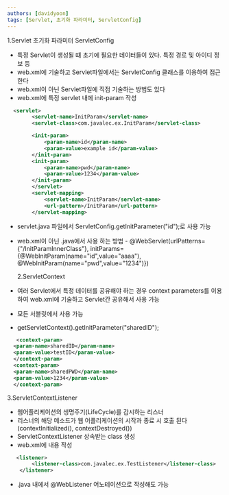 ```yaml
---
authors: [davidyoon]
tags: [Servlet, 초기화 파라미터, ServletConfig]
---
```


1.Servlet 초기화 파라미터 ServletConfig

- 특정 Servlet이 생성될 떄 초기에 필요한 데이터들이 있다. 특정 경로 및 아이디 정보 등
- web.xml에 기술하고 Servlet파일에서는 ServletConfig 클래스를 이용하여 접근한다
- web.xml이 아닌 Servlet파일에 직접 기술하는 방법도 있다
- web.xml에 특정 servlet 내에 init-param 작성

```xml
  <servlet>
    	<servlet-name>InitParam</servlet-name>
    	<servlet-class>com.javalec.ex.InitParam</servlet-class>

    	<init-param>
    		<param-name>id</param-name>
    		<param-value>example id</param-value>
    	</init-param>
    	<init-param>
    		<param-name>pwd</param-name>
    		<param-value>1234</param-value>
    	</init-param>
    	</servlet>
    	<servlet-mapping>
    		<servlet-name>InitParam</servlet-name>
    		<url-pattern>/InitParam</url-pattern>
    	</servlet-mapping>
```

- servlet.java 파일에서 ServletConfig.getInitParameter("id");로 사용 가능
- web.xml이 아닌 .java에서 사용 하는 방법 - @WebServlet(urlPatterns={"/InitParamInnerClass"}, initParams= {@WebInitParam(name="id",value="aaaa"), @WebInitParam(name="pwd",value="1234")})

  2.ServletContext

- 여러 Servlet에서 특정 데이터를 공유해야 하는 경우 context parameters를 이용하여 web.xml에 기술하고 Servlet간 공유해서 사용 가능
- 모든 서블릿에서 사용 가능
- getServletContext().getInitParameter("sharedID");

```xml
   <context-param>
  <param-name>sharedID</param-name>
  <param-value>testID</param-value>
  </context-param>
  <context-param>
  <param-name>sharedPWD</param-name>
  <param-value>1234</param-value>
  </context-param>
```

3.ServletContextListener

- 웹어플리케이션의 생명주기(LifeCycle)를 감시하는 리스너
- 리스너의 해당 메소드가 웹 어플리케이션의 시작과 종료 시 호출 된다(contextInitialized(), contextDestroyed())
- ServletContextListener 상속받는 class 생성
- web.xml에 내용 작성

```xml
   <listener>
    	<listener-class>com.javalec.ex.TestListener</listener-class>
    </listener>
```

- .java 내에서 @WebListener 어노테이션으로 작성해도 가능
